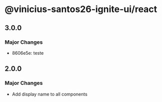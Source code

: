 # @vinicius-santos26-ignite-ui/react

## 3.0.0

### Major Changes

- 8606e5e: teste

## 2.0.0

### Major Changes

- Add display name to all components
